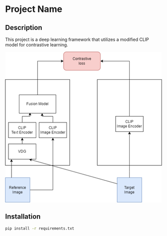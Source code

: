 # Project Name

## Description

This project is a deep learning framework that utilizes a modified CLIP model for contrastive learning.

![CLIP Model Diagram](method.png)

## Installation

```bash
pip install -r requirements.txt
